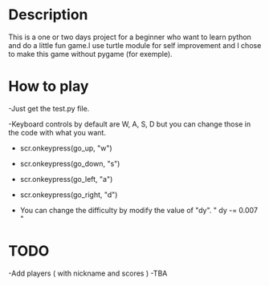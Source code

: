 # Description
This is a one or two days project for a beginner who want to learn python and do a little fun game.I use turtle module for self improvement and I chose to make this game without pygame (for exemple).

# How to play
-Just get the test.py file.

-Keyboard controls by default are W, A, S, D but you can change those in the code with what you want.

- scr.onkeypress(go_up, "w")
- scr.onkeypress(go_down, "s")
- scr.onkeypress(go_left, "a")
- scr.onkeypress(go_right, "d")

- You can change the difficulty by modify the value of "dy".
 " dy -= 0.007 "

# TODO
-Add players ( with nickname and scores )
-TBA


